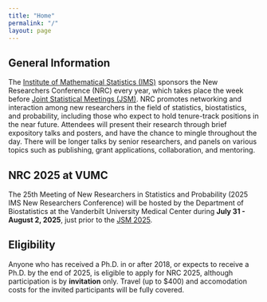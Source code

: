 ```yaml
---
title: "Home"
permalink: "/"
layout: page
---
```


## General Information

The [Institute of Mathematical Statistics (IMS)](https://imstat.org/) sponsors the New Researchers Conference (NRC) every year, which takes place the week before [Joint Statistical Meetings (JSM)](https://www.amstat.org/meetings/joint-statistical-meetings). NRC promotes networking and interaction among new researchers in the field of statistics, biostatistics, and probability, including those who expect to hold tenure-track positions in the near future. Attendees will present their research through brief expository talks and posters, and have the chance to mingle throughout the day. There will be longer talks by senior researchers, and panels on various topics such as publishing, grant applications, collaboration, and mentoring.

## NRC 2025 at VUMC

The 25th Meeting of New Researchers in Statistics and Probability (2025 IMS New Researchers Conference) will be hosted by the Department of Biostatistics at the Vanderbilt University Medical Center during **July 31 - August 2, 2025**, just prior to the [JSM 2025](https://ww2.amstat.org/meetings/jsm/2025/).

## Eligibility

Anyone who has received a Ph.D. in or after 2018, or expects to receive a Ph.D. by the end of 2025, is eligible to apply for NRC 2025, although participation is by **invitation** only. Travel (up to $400) and accomodation costs for the invited participants will be fully covered.
